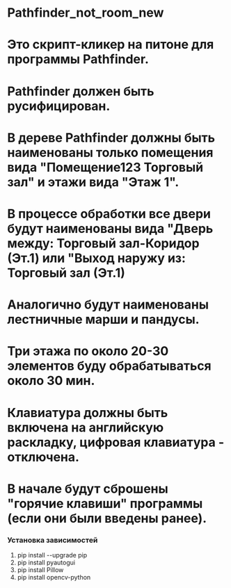 # Pathfinder_not_room_new
# Это скрипт-кликер на питоне для программы Pathfinder.
# Pathfinder должен быть русифицирован.
# В дереве Pathfinder должны быть наименованы только помещения вида "Помещение123 Торговый зал" и этажи вида "Этаж 1".
# В процессе обработки все двери будут наименованы вида "Дверь между: Торговый зал-Коридор (Эт.1) или "Выход наружу из: Торговый зал (Эт.1)
# Аналогично будут наименованы лестничные марши и пандусы.
# Три этажа по около 20-30 элементов буду обрабатываться около 30 мин.
# Клавиатура должны быть включена на английскую раскладку, цифровая клавиатура - отключена.
# В начале будут сброшены "горячие клавиши" программы (если они были введены ранее).

### Установка зависимостей
1. pip install --upgrade pip
2. pip install pyautogui
3. pip install Pillow
4. pip install opencv-python
